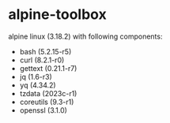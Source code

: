 # alpine-toolbox

alpine linux (3.18.2) with following components:

- bash (5.2.15-r5)
- curl (8.2.1-r0)
- gettext (0.21.1-r7)
- jq (1.6-r3)
- yq (4.34.2)
- tzdata (2023c-r1)
- coreutils (9.3-r1)
- openssl (3.1.0)
